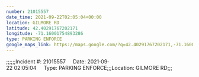 ```yaml
---
number: 21015557
date_time: 2021-09-22T02:05:04+00:00
location: GILMORE RD
latitude: 42.40291767202171
longitude: -71.16001754893286
type: PARKING ENFORCE
google_maps_link: https://maps.google.com/?q=42.40291767202171,-71.16001754893286
---
```


;;;;;;Incident #: 21015557     Date: 2021‐09‐22 02:05:04     Type: PARKING ENFORCE;;;Location: GILMORE RD;;;
